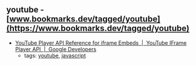 youtube - [www.bookmarks.dev/tagged/youtube](https://www.bookmarks.dev/tagged/youtube)
---
* [YouTube Player API Reference for iframe Embeds  |  YouTube IFrame Player API
       |  Google Developers](https://developers.google.com/youtube/iframe_api_reference)
    * tags: [youtube](../tagged/youtube.md), [javascript](../tagged/javascript.md)
